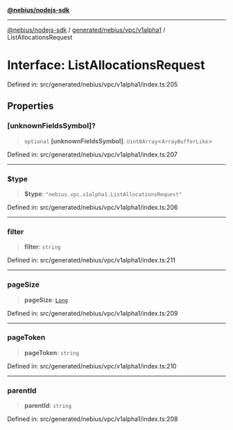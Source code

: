 [**@nebius/nodejs-sdk**](../../../../../README.md)

***

[@nebius/nodejs-sdk](../../../../../README.md) / [generated/nebius/vpc/v1alpha1](../README.md) / ListAllocationsRequest

# Interface: ListAllocationsRequest

Defined in: src/generated/nebius/vpc/v1alpha1/index.ts:205

## Properties

### \[unknownFieldsSymbol\]?

> `optional` **\[unknownFieldsSymbol\]**: `Uint8Array`\<`ArrayBufferLike`\>

Defined in: src/generated/nebius/vpc/v1alpha1/index.ts:207

***

### $type

> **$type**: `"nebius.vpc.v1alpha1.ListAllocationsRequest"`

Defined in: src/generated/nebius/vpc/v1alpha1/index.ts:206

***

### filter

> **filter**: `string`

Defined in: src/generated/nebius/vpc/v1alpha1/index.ts:211

***

### pageSize

> **pageSize**: [`Long`](../../../../../runtime/protos/core/classes/Long.md)

Defined in: src/generated/nebius/vpc/v1alpha1/index.ts:209

***

### pageToken

> **pageToken**: `string`

Defined in: src/generated/nebius/vpc/v1alpha1/index.ts:210

***

### parentId

> **parentId**: `string`

Defined in: src/generated/nebius/vpc/v1alpha1/index.ts:208
